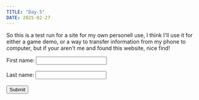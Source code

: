 ```yaml
---
TITLE: "Day-5"
DATE: 2025-02-27
---
```


So this is a test run for a site for my own personell use, I think I'll use it for either a game demo, or a way to transfer information from my phone to computer, but if your aren't me and found this website, nice find!

<form action="/Results-Day-5">
  <label for="fname">First name:</label>
  <input type="text" id="fname" name="fname"><br><br>
  <label for="lname">Last name:</label>
  <input type="text" id="lname" name="lname"><br><br>
  <input type="submit" value="Submit">
</form>

